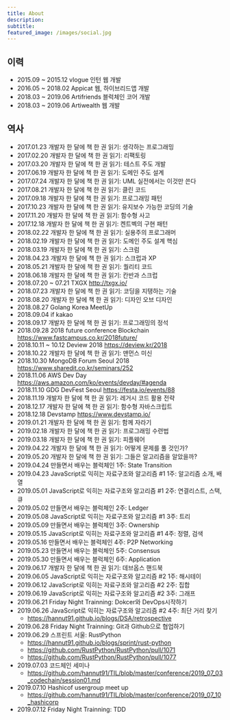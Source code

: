 ```yaml
---
title: About
description:
subtitle:
featured_image: /images/social.jpg
---
```


## 이력

* 2015.09 ~ 2015.12 vlogue 인턴
웹 개발
* 2016.05 ~ 2018.02 Appicat
웹, 하이브리드앱 개발
* 2018.03 ~ 2019.06 Artifriends
블럭체인 코어 개발
* 2018.03 ~ 2019.06 Artiwealth
웹 개발

## 역사

* 2017.01.23 개발자 한 달에 책 한 권 읽기: 생각하는 프로그래밍
* 2017.02.20 개발자 한 달에 책 한 권 읽기: 리팩토링
* 2017.03.20 개발자 한 달에 책 한 권 읽기: 테스트 주도 개발
* 2017.06.19 개발자 한 달에 책 한 권 읽기: 도메인 주도 설계
* 2017.07.24 개발자 한 달에 책 한 권 읽기: UML 실전에서는 이것만 쓴다
* 2017.08.21 개발자 한 달에 책 한 권 읽기: 클린 코드
* 2017.09.18 개발자 한 달에 책 한 권 읽기: 프로그래밍 패턴
* 2017.10.23 개발자 한 달에 책 한 권 읽기: 유지보수 가능한 코딩의 기술
* 2017.11.20 개발자 한 달에 책 한 권 읽기: 함수형 사고
* 2017.12.18 개발자 한 달에 책 한 권 읽기: 켄트벡의 구현 패턴
* 2018.02.22 개발자 한 달에 책 한 권 읽기: 실용주의 프로그래머
* 2018.02.19 개발자 한 달에 책 한 권 읽기: 도메인 주도 설계 핵심
* 2018.03.19 개발자 한 달에 책 한 권 읽기: 스크럼
* 2018.04.23 개발자 한 달에 책 한 권 읽기: 스크럽과 XP
* 2018.05.21 개발자 한 달에 책 한 권 읽기: 퀄리티 코드
* 2018.06.18 개발자 한 달에 책 한 권 읽기: 칸반과 스크럽
* 2018.07.20 ~ 07.21 TXGX <http://txgx.io/>
* 2018.07.23 개발자 한 달에 책 한 권 읽기: 코딩을 지탱하는 기술
* 2018.08.20 개발자 한 달에 책 한 권 읽기: 디자인 오브 디자인
* 2018.08.27 Golang Korea MeetUp
* 2018.09.04 if kakao
* 2018.09.17 개발자 한 달에 책 한 권 읽기: 프로그래밍의 정석
* 2018.09.28 2018 future conference Blockchain
  <https://www.fastcampus.co.kr/2018future/>
* 2018.10.11 ~ 10.12 Deview 2018 <https://deview.kr/2018>
* 2018.10.22 개발자 한 달에 책 한 권 읽기: 맨먼스 미신
* 2018.10.30 MongoDB Forum Seoul 2018 <https://www.sharedit.co.kr/seminars/252>
* 2018.11.06 AWS Dev Day <https://aws.amazon.com/ko/events/devday/#agenda>
* 2018.11.10 GDG DevFest Seoul <https://festa.io/events/88>
* 2018.11.19 개발자 한 달에 책 한 권 읽기: 레거시 코드 활용 전략
* 2018.12.17 개발자 한 달에 책 한 권 읽기: 함수형 자바스크립트
* 2018.12.18 Devstamp <https://www.devstamp.io/>
* 2019.01.21 개발자 한 달에 책 한 권 읽기: 함께 자라기
* 2019.02.18 개발자 한 달에 책 한 권 읽기: 프로그래밍 수련법
* 2019.03.18 개발자 한 달에 책 한 권 읽기: 피플웨어
* 2019.04.22 개발자 한 달에 책 한 권 읽기: 어떻게 문제를 풀 것인가?
* 2019.05.20 개발자 한 달에 책 한 권 읽기: 그들은 알고리즘을 알았을까?
* 2019.04.24 만들면서 배우는 블럭체인 1주: State Transition
* 2019.04.23 JavaScript로 익히는 자료구조와 알고리즘 #1 1주: 알고리즘 소개,
  배열
* 2019.05.01 JavaScript로 익히는 자료구조와 알고리즘 #1 2주: 연결리스트, 스택,
  큐
* 2019.05.02 만들면서 배우는 블럭체인 2주: Ledger
* 2019.05.08 JavaScript로 익히는 자료구조와 알고리즘 #1 3주: 트리
* 2019.05.09 만들면서 배우는 블럭체인 3주: Ownership
* 2019.05.15 JavaScript로 익히는 자료구조와 알고리즘 #1 4주: 정렬, 검색
* 2019.05.16 만들면서 배우는 블럭체인 4주: P2P Networking
* 2019.05.23 만들면서 배우는 블럭체인 5주: Consensus
* 2019.05.30 만들면서 배우는 블럭체인 6주: Application
* 2019.06.17 개발자 한 달에 책 한 권 읽기: 데브옵스 핸드북
* 2019.06.05 JavaScript로 익히는 자료구조와 알고리즘 #2 1주: 해시테이
* 2019.06.12 JavaScript로 익히는 자료구조와 알고리즘 #2 2주: 집합
* 2019.06.19 JavaScript로 익히는 자료구조와 알고리즘 #2 3주: 그래프
* 2019.06.21 Friday Night Trainning: Dokcer와 DevOps시작하기
* 2019.06.26 JavaScript로 익히는 자료구조와 알고리즘 #2 4주: 최단 거리 찾기
  * <https://hannut91.github.io/blogs/DSA/retrospective>
* 2019.06.28 Friday Night Trainning: Git과 Github으로 협업하기
* 2019.06.29 스프린트 서울: RustPython
  * <https://hannut91.github.io/blogs/sprint/rust-python>
  * <https://github.com/RustPython/RustPython/pull/1071>
  * <https://github.com/RustPython/RustPython/pull/1077>
* 2019.07.03 코드체인 세미나
  * <https://github.com/hannut91/TIL/blob/master/conference/2019_07_03_codechain/session01.md>
* 2019.07.10 Hashicof usergroup meet up
  * <https://github.com/hannut91/TIL/blob/master/conference/2019_07_10_hashicorp>
* 2019.07.12 Friday Night Trainning: TDD
